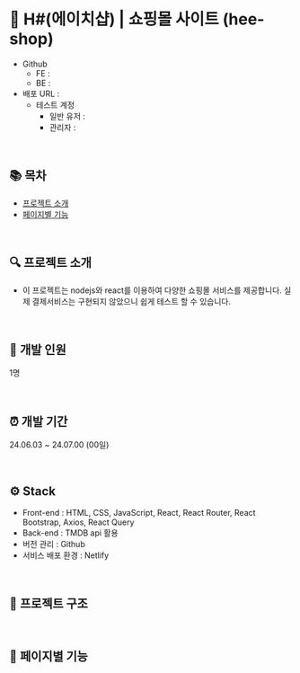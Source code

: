 # 👕 H#(에이치샵) | 쇼핑몰 사이트 (hee-shop)

- Github
  - FE :
  - BE :
- 배포 URL :
  - 테스트 계정
    - 일반 유저 :
    - 관리자 :

<br>

## 📚 목차

- [프로젝트 소개](#-프로젝트-소개)
- [페이지별 기능](#-페이지별-기능)

<br>

## 🔍 프로젝트 소개

- 이 프로젝트는 nodejs와 react를 이용하여 다양한 쇼핑몰 서비스를 제공합니다. 실제 결제서비스는 구현되지 않았으니 쉽게 테스트 할 수 있습니다.

<br>

## 🌱 개발 인원

1명

<br>

## ⏰ 개발 기간

24.06.03 ~ 24.07.00 (00일)

<br>

## ⚙️ Stack

- Front-end : HTML, CSS, JavaScript, React, React Router, React Bootstrap, Axios, React Query
- Back-end : TMDB api 활용
- 버전 관리 : Github
- 서비스 배포 환경 : Netlify

<br>

## 📂 프로젝트 구조


<br>

## 📌 페이지별 기능


<br>
